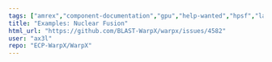 ```yaml
---
tags: ["amrex","component-documentation","gpu","help-wanted","hpsf","laser","particle-in-cell","physics","pic","plasma","research","simulation"]
title: "Examples: Nuclear Fusion"
html_url: "https://github.com/BLAST-WarpX/warpx/issues/4582"
user: "ax3l"
repo: "ECP-WarpX/WarpX"
---
```


